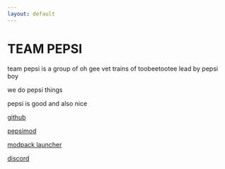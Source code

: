 ```yaml
---
layout: default
---
```


<h1 class="benis"><lol>T</lol><oman>EA<lol>M P</lol></oman><lol>EPS</lol><oman>I</oman></h1>

team pepsi is a group of oh gee vet trains of toobeetootee lead by pepsi boy

we do pepsi things

pepsi is good and also nice

[github](https://github.com/Team-Pepsi)

[pepsimod](https://github.com/Team-Pepsi/pepsimod)

[modpack launcher](https://www.pepsi.team/misc/pepsipacklauncher-0.0.4.jar)

[discord](https://discord.gg/jVEPCTT)

